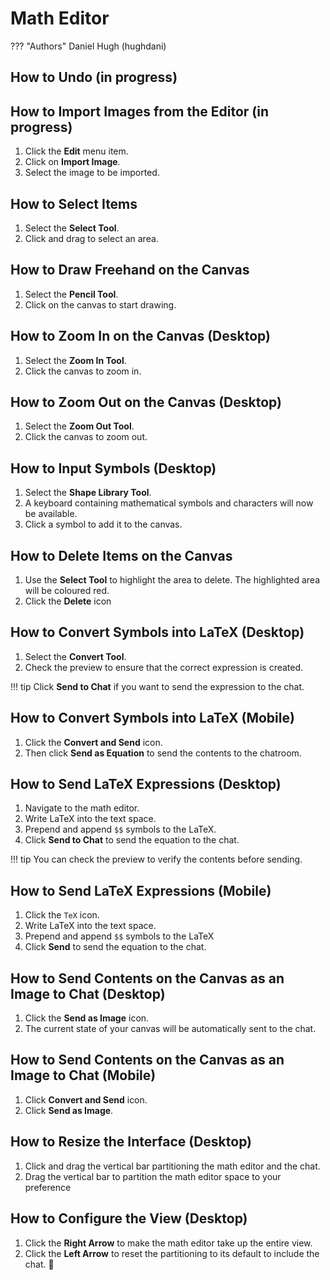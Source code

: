 # Math Editor
??? "Authors"
    Daniel Hugh (hughdani)

## How to Undo (in progress)

## How to Import Images from the Editor (in progress)
1. Click the **Edit** menu item.
2. Click on **Import Image**.
3. Select the image to be imported.

## How to Select Items
1. Select the **Select Tool**.
2. Click and drag to select an area.

## How to Draw Freehand on the Canvas
1. Select the **Pencil Tool**.
2. Click on the canvas to start drawing.

## How to Zoom In on the Canvas (Desktop)
1. Select the **Zoom In Tool**.
2. Click the canvas to zoom in.

## How to Zoom Out on the Canvas (Desktop)
1. Select the **Zoom Out Tool**.
2. Click the canvas to zoom out.

## How to Input Symbols (Desktop)
1. Select the **Shape Library Tool**.
2. A keyboard containing mathematical symbols and characters will now be available.
3. Click a symbol to add it to the canvas.

## How to Delete Items on the Canvas
1. Use the **Select Tool** to highlight the area to delete. The highlighted area will be coloured red.
2. Click the **Delete** icon 

## How to Convert Symbols into LaTeX (Desktop)
1. Select the **Convert Tool**.
2. Check the preview to ensure that the correct expression is created.

!!! tip
    Click **Send to Chat** if you want to send the expression to the chat.

## How to Convert Symbols into LaTeX (Mobile)
1. Click the **Convert and Send** icon.
2. Then click **Send as Equation** to send the contents to the chatroom.

## How to Send LaTeX Expressions (Desktop)
1. Navigate to the math editor.
2. Write LaTeX into the text space.
3. Prepend and append `$$` symbols to the LaTeX.
4. Click **Send to Chat** to send the equation to the chat.

!!! tip
    You can check the preview to verify the contents before sending.

## How to Send LaTeX Expressions (Mobile)
1. Click the `TeX` icon.
2. Write LaTeX into the text space.
3. Prepend and append `$$` symbols to the LaTeX
4. Click **Send** to send the equation to the chat.

## How to Send Contents on the Canvas as an Image to Chat (Desktop)
1. Click the **Send as Image** icon.
2. The current state of your canvas will be automatically sent to the chat.

## How to Send Contents on the Canvas as an Image to Chat (Mobile)
1. Click **Convert and Send** icon.
2. Click **Send as Image**.

## How to Resize the Interface (Desktop)
1. Click and drag the vertical bar partitioning the math editor and the chat.
2. Drag the vertical bar to partition the math editor space to your preference

## How to Configure the View (Desktop)

1. Click the **Right Arrow** to make the math editor take up the entire view.
2. Click the **Left Arrow** to reset the partitioning to its default to include the chat.

